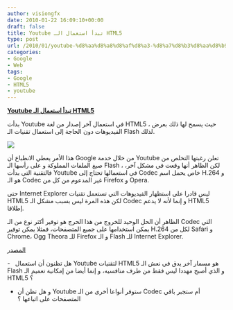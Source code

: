 ```yaml
---
author: visiongfx
date: 2010-01-22 16:09:10+00:00
draft: false
title: Youtube تبدأ استعمال الـ HTML5
type: post
url: /2010/01/youtube-%d8%aa%d8%a8%d8%af%d8%a3-%d8%a7%d8%b3%d8%aa%d8%b9%d9%85%d8%a7%d9%84-%d8%a7%d9%84%d9%80-html5/
categories:
- Google
- Web
tags:
- Google
- HTML5
- youtube
---
```


[**Youtube تبدأ استعمال الـ HTML5**](https://www.it-scoop.com/2010/01/youtube-%d8%aa%d8%a8%d8%af%d8%a3-%d8%a7%d8%b3%d8%aa%d8%b9%d9%85%d8%a7%d9%84-%d8%a7%d9%84%d9%80-html5/)


بدأت Youtube في استعمال آخر إصدار من لغة HTML5 ، حيث يسمح لها ذلك بعرض الفيديوهات دون الحاجة إلى استعمال تقنيات الـ Flash لذلك.

[![](https://www.it-scoop.com/wp-content/uploads/2009/12/google_youtube.jpg)
](https://www.it-scoop.com/2010/01/youtube-%d8%aa%d8%a8%d8%af%d8%a3-%d8%a7%d8%b3%d8%aa%d8%b9%d9%85%d8%a7%d9%84-%d8%a7%d9%84%d9%80-html5/)

هذا الأمر يعطي الانطباع أن Google من خلال خدمة Youtube تعلن رغبتها التخلص من صيغ الملفات المملوكة و على رأسها الـ Flash ، لكن الظاهر أنها وقعت في مشكل آخر، فالتقنية التي بدأت Youtube في استعمالها تحتاج إلى Codec خاص يحمل اسم H.264 و هو الـ Codec غير المدعوم من كل من Firefox و Opera.

حتى Internet Explorer ليس قادرا على استظهار الفيديوهات التي تستعمل تقنيات HTML5 لكن هذه المرة ليس بسبب مشكل الـ Codec و إنما لأنه لا يدعم HTML5 إطلاقا.

الظاهر أن الحل الوحيد للخروج من هذا الحرج هو توفير أكثر نوع من الـ Codec التي يمكن استخدامها على جميع المتصفحات، فمثلا يمكن توفير H.264 لكل من Safari و Chrome، Ogg Theora للـ Firefox و الـ Flash للـ Internet Explorer.

[المصدر](http://www.youtube.com/testtube)

-   هل تظنون أن استعمال Youtube لتقنيات HTML5 هو مسمار آخر يدق في نعش الـ Flash و الذي أصبح مهددا ليس فقط من طرف منافسيه، و إنما أيضا من إمكانية تعميم الـ HTML5 ؟

- و هل تظن أن Youtube ستوفر أنواعا أخرى من الـ Codec أم ستجبر باقي المتصفحات على اتباعها ؟
